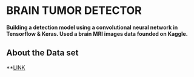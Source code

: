 # BRAIN TUMOR DETECTOR

**Building a detection model using a convolutional neural network in Tensorflow & Keras.
Used a brain MRI images data founded on Kaggle.**

## About the Data set

**[LINK](https://www.kaggle.com/preetviradiya/brian-tumor-dataset)































